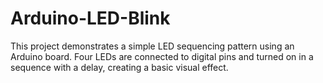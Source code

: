 # Arduino-LED-Blink
This project demonstrates a simple LED sequencing pattern using an Arduino board. Four LEDs are connected to digital pins and turned on in a sequence with a delay, creating a basic visual effect.
